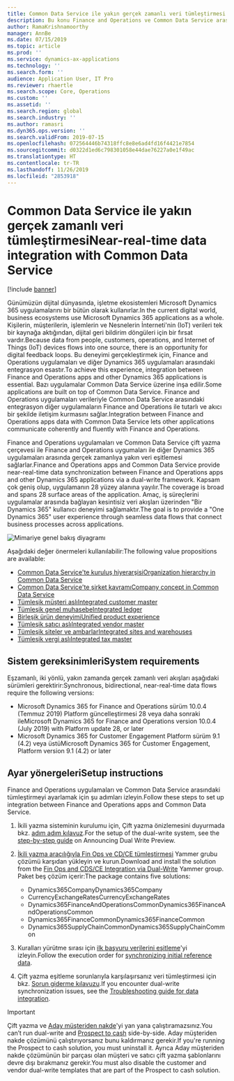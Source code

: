 ```yaml
---
title: Common Data Service ile yakın gerçek zamanlı veri tümleştirmesi
description: Bu konu Finance and Operations ve Common Data Service arasındaki tümleştirme hakkında bilgi sağlar.
author: RamaKrishnamoorthy
manager: AnnBe
ms.date: 07/15/2019
ms.topic: article
ms.prod: ''
ms.service: dynamics-ax-applications
ms.technology: ''
ms.search.form: ''
audience: Application User, IT Pro
ms.reviewer: rhaertle
ms.search.scope: Core, Operations
ms.custom: ''
ms.assetid: ''
ms.search.region: global
ms.search.industry: ''
ms.author: ramasri
ms.dyn365.ops.version: ''
ms.search.validFrom: 2019-07-15
ms.openlocfilehash: 072564446b74318ffc8e8e6ad4fd16f4421e7854
ms.sourcegitcommit: d0322d1ed6c798301058e44dae76227a0e1f49ac
ms.translationtype: HT
ms.contentlocale: tr-TR
ms.lasthandoff: 11/26/2019
ms.locfileid: "2853918"
---
```

# <a name="near-real-time-data-integration-with-common-data-service"></a><span data-ttu-id="6d231-103">Common Data Service ile yakın gerçek zamanlı veri tümleştirmesi</span><span class="sxs-lookup"><span data-stu-id="6d231-103">Near-real-time data integration with Common Data Service</span></span>

[!include [banner](../includes/banner.md)]

<span data-ttu-id="6d231-104">Günümüzün dijital dünyasında, işletme ekosistemleri Microsoft Dynamics 365 uygulamalarını bir bütün olarak kullanırlar.</span><span class="sxs-lookup"><span data-stu-id="6d231-104">In the current digital world, business ecosystems use Microsoft Dynamics 365 applications as a whole.</span></span> <span data-ttu-id="6d231-105">Kişilerin, müşterilerin, işlemlerin ve Nesnelerin İnterneti'nin (IoT) verileri tek bir kaynağa aktığından, dijital geri bildirim döngüleri için bir fırsat vardır.</span><span class="sxs-lookup"><span data-stu-id="6d231-105">Because data from people, customers, operations, and Internet of Things (IoT) devices flows into one source, there is an opportunity for digital feedback loops.</span></span> <span data-ttu-id="6d231-106">Bu deneyimi gerçekleştirmek için, Finance and Operations uygulamaları ve diğer Dynamics 365 uygulamaları arasındaki entegrasyon esastır.</span><span class="sxs-lookup"><span data-stu-id="6d231-106">To achieve this experience, integration between Finance and Operations apps and other Dynamics 365 applications is essential.</span></span> <span data-ttu-id="6d231-107">Bazı uygulamalar Common Data Service üzerine inşa edilir.</span><span class="sxs-lookup"><span data-stu-id="6d231-107">Some applications are built on top of Common Data Service.</span></span> <span data-ttu-id="6d231-108">Finance and Operations uygulamaları verileriyle Common Data Service arasındaki entegrasyon diğer uygulamaların Finance and Operations ile tutarlı ve akıcı bir şekilde iletişim kurmasını sağlar.</span><span class="sxs-lookup"><span data-stu-id="6d231-108">Integration between Finance and Operations apps data with Common Data Service lets other applications communicate coherently and fluently with Finance and Operations.</span></span>

<span data-ttu-id="6d231-109">Finance and Operations uygulamaları ve Common Data Service çift yazma çerçevesi ile Finance and Operations uygumaları ile diğer Dynamics 365 uygulamaları arasında gerçek zamanlıya yakın veri eşitlemesi sağlarlar.</span><span class="sxs-lookup"><span data-stu-id="6d231-109">Finance and Operations apps and Common Data Service provide near-real-time data synchronization between Finance and Operations apps and other Dynamics 365 applications via a dual-write framework.</span></span> <span data-ttu-id="6d231-110">Kapsam çok geniş olup, uygulamanın 28 yüzey alanına yayılır.</span><span class="sxs-lookup"><span data-stu-id="6d231-110">The coverage is broad and spans 28 surface areas of the application.</span></span> <span data-ttu-id="6d231-111">Amaç, iş süreçlerini uygulamalar arasında bağlayan kesintisiz veri akışları üzerinden "Bir Dynamics 365" kullanıcı deneyimi sağlamaktır.</span><span class="sxs-lookup"><span data-stu-id="6d231-111">The goal is to provide a "One Dynamics 365" user experience through seamless data flows that connect business processes across applications.</span></span>

![Mimariye genel bakış diyagramı](media/dual-write-overview.jpg)

<span data-ttu-id="6d231-113">Aşağıdaki değer önermeleri kullanılabilir:</span><span class="sxs-lookup"><span data-stu-id="6d231-113">The following value propositions are available:</span></span>

+ [<span data-ttu-id="6d231-114">Common Data Service'te kuruluş hiyerarşisi</span><span class="sxs-lookup"><span data-stu-id="6d231-114">Organization hierarchy in Common Data Service</span></span>](dual-write-organization.md)
+ [<span data-ttu-id="6d231-115">Common Data Service'te şirket kavramı</span><span class="sxs-lookup"><span data-stu-id="6d231-115">Company concept in Common Data Service</span></span>](dual-write-company.md)
+ [<span data-ttu-id="6d231-116">Tümleşik müşteri aslı</span><span class="sxs-lookup"><span data-stu-id="6d231-116">Integrated customer master</span></span>](dual-write-customer.md)
+ [<span data-ttu-id="6d231-117">Tümleşik genel muhasebe</span><span class="sxs-lookup"><span data-stu-id="6d231-117">Integrated ledger</span></span>](dual-write-ledger.md)
+ [<span data-ttu-id="6d231-118">Birleşik ürün deneyimi</span><span class="sxs-lookup"><span data-stu-id="6d231-118">Unified product experience</span></span>](dual-write-product.md)
+ [<span data-ttu-id="6d231-119">Tümleşik satıcı aslı</span><span class="sxs-lookup"><span data-stu-id="6d231-119">Integrated vendor master</span></span>](dual-write-vendor.md)
+ [<span data-ttu-id="6d231-120">Tümleşik siteler ve ambarlar</span><span class="sxs-lookup"><span data-stu-id="6d231-120">Integrated sites and warehouses</span></span>](dual-write-sites-and-warehouses.md)
+ [<span data-ttu-id="6d231-121">Tümleşik vergi aslı</span><span class="sxs-lookup"><span data-stu-id="6d231-121">Integrated tax master</span></span>](dual-write-tax.md)

## <a name="system-requirements"></a><span data-ttu-id="6d231-122">Sistem gereksinimleri</span><span class="sxs-lookup"><span data-stu-id="6d231-122">System requirements</span></span>

<span data-ttu-id="6d231-123">Eşzamanlı, iki yönlü, yakın zamanda gerçek zamanlı veri akışları aşağıdaki sürümleri gerektirir:</span><span class="sxs-lookup"><span data-stu-id="6d231-123">Synchronous, bidirectional, near-real-time data flows require the following versions:</span></span>

+ <span data-ttu-id="6d231-124">Microsoft Dynamics 365 for Finance and Operations sürüm 10.0.4 (Temmuz 2019) Platform güncelleştirmesi 28 veya daha sonraki ile</span><span class="sxs-lookup"><span data-stu-id="6d231-124">Microsoft Dynamics 365 for Finance and Operations version 10.0.4 (July 2019) with Platform update 28, or later</span></span>
+ <span data-ttu-id="6d231-125">Microsoft Dynamics 365 for Customer Engagement Platform sürüm 9.1 (4.2) veya üstü</span><span class="sxs-lookup"><span data-stu-id="6d231-125">Microsoft Dynamics 365 for Customer Engagement, Platform version 9.1 (4.2) or later</span></span>

## <a name="setup-instructions"></a><span data-ttu-id="6d231-126">Ayar yönergeleri</span><span class="sxs-lookup"><span data-stu-id="6d231-126">Setup instructions</span></span>

<span data-ttu-id="6d231-127">Finance and Operations uygulamaları ve Common Data Service arasındaki tümleştirmeyi ayarlamak için şu adımları izleyin.</span><span class="sxs-lookup"><span data-stu-id="6d231-127">Follow these steps to set up integration between Finance and Operations apps and Common Data Service.</span></span>
    
1. <span data-ttu-id="6d231-128">İkili yazma sisteminin kurulumu için, Çift yazma önizlemesini duyurmada bkz. [adım adım kılavuz](https://aka.ms/dualwrite-docs).</span><span class="sxs-lookup"><span data-stu-id="6d231-128">For the setup of the dual-write system, see the [step-by-step guide](https://aka.ms/dualwrite-docs) on Announcing Dual Write Preview.</span></span>
2. <span data-ttu-id="6d231-129">[İkili yazma aracılığıyla Fin Ops ve CD/CE tümleştirmesi](https://www.yammer.com/dynamicsaxfeedbackprograms/#/threads/inGroup?type=in_group&feedId=66052096) Yammer grubu çözümü karşıdan yükleyin ve kurun.</span><span class="sxs-lookup"><span data-stu-id="6d231-129">Download and install the solution from the [Fin Ops and CDS/CE Integration via Dual-Write](https://www.yammer.com/dynamicsaxfeedbackprograms/#/threads/inGroup?type=in_group&feedId=66052096) Yammer group.</span></span> <span data-ttu-id="6d231-130">Paket beş çözüm içerir:</span><span class="sxs-lookup"><span data-stu-id="6d231-130">The package contains five solutions:</span></span>

    + <span data-ttu-id="6d231-131">Dynamics365Company</span><span class="sxs-lookup"><span data-stu-id="6d231-131">Dynamics365Company</span></span>
    + <span data-ttu-id="6d231-132">CurrencyExchangeRates</span><span class="sxs-lookup"><span data-stu-id="6d231-132">CurrencyExchangeRates</span></span>
    + <span data-ttu-id="6d231-133">Dynamics365FinanceAndOperationsCommon</span><span class="sxs-lookup"><span data-stu-id="6d231-133">Dynamics365FinanceAndOperationsCommon</span></span>
    + <span data-ttu-id="6d231-134">Dynamics365FinanceCommon</span><span class="sxs-lookup"><span data-stu-id="6d231-134">Dynamics365FinanceCommon</span></span>
    + <span data-ttu-id="6d231-135">Dynamics365SupplyChainCommon</span><span class="sxs-lookup"><span data-stu-id="6d231-135">Dynamics365SupplyChainCommon</span></span>

3. <span data-ttu-id="6d231-136">Kuralları yürütme sırası için [ilk başvuru verilerini eşitleme](dual-write-initial.md)'yi izleyin.</span><span class="sxs-lookup"><span data-stu-id="6d231-136">Follow the execution order for [synchronizing initial reference data](dual-write-initial.md).</span></span>
4. <span data-ttu-id="6d231-137">Çift yazma eşitleme sorunlarıyla karşılaşırsanız veri tümleştirmesi için bkz. [Sorun giderme kılavuzu](dual-write-troubleshooting.md).</span><span class="sxs-lookup"><span data-stu-id="6d231-137">If you encounter dual-write synchronization issues, see the [Troubleshooting guide for data integration](dual-write-troubleshooting.md).</span></span>

> [!IMPORTANT]
> <span data-ttu-id="6d231-138">Çift yazma ve [Aday müşteriden nakde](https://docs.microsoft.com/dynamics365/unified-operations/supply-chain/sales-marketing/accounts-template-mapping-direct)'yi yan yana çalıştıramazsınız.</span><span class="sxs-lookup"><span data-stu-id="6d231-138">You can’t run dual-write and [Prospect to cash](https://docs.microsoft.com/dynamics365/unified-operations/supply-chain/sales-marketing/accounts-template-mapping-direct) side-by-side.</span></span> <span data-ttu-id="6d231-139">Aday müşteriden nakde çözümünü çalıştırıyorsanız bunu kaldırmanız gerekir.</span><span class="sxs-lookup"><span data-stu-id="6d231-139">If you're running the Prospect to cash solution, you must uninstall it.</span></span> <span data-ttu-id="6d231-140">Ayrıca Aday müşteriden nakde çözümünün bir parçası olan müşteri ve satıcı çift yazma şablonlarını devre dışı bırakmanız gerekir.</span><span class="sxs-lookup"><span data-stu-id="6d231-140">You must also disable the customer and vendor dual-write templates that are part of the Prospect to cash solution.</span></span>
